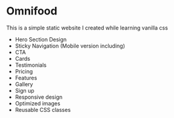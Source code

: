 # Omnifood

This is a simple static website I created while learning vanilla css

- Hero Section Design
- Sticky Navigation (Mobile version including)
- CTA
- Cards
- Testimonials
- Pricing
- Features
- Gallery
- Sign up
- Responsive design
- Optimized images
- Reusable CSS classes

